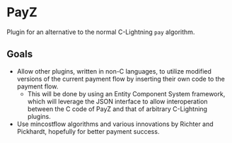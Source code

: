 PayZ
====

Plugin for an alternative to the normal C-Lightning
`pay` algorithm.

Goals
-----

* Allow other plugins, written in non-C languages, to
  utilize modified versions of the current payment flow
  by inserting their own code to the payment flow.
  * This will be done by using an Entity Component System
    framework, which will leverage the JSON interface to
    allow interoperation between the C code of PayZ and
    that of arbitrary C-Lightning plugins.
* Use mincostflow algorithms and various innovations by
  Richter and Pickhardt, hopefully for better payment
  success.
